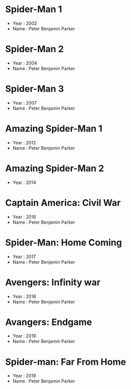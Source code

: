 # Spider-Man 1
- Year : 2002
- Name : Peter Benjamin Parker

# Spider-Man 2
- Year : 2004
- Name : Peter Benjamin Parker

# Spider-Man 3
- Year : 2007
- Name : Peter Benjamin Parker

# Amazing Spider-Man 1
- Year : 2012
- Name : Peter Benjamin Parker

# Amazing Spider-Man 2
- Year : 2014
# Captain America: Civil War
- Year : 2016
- Name : Peter Benjamin Parker

# Spider-Man: Home Coming
- Year : 2017
- Name : Peter Benjamin Parker

# Avengers: Infinity war
- Year : 2018
- Name : Peter Benjamin Parker

# Avangers: Endgame
- Year : 2019
- Name : Peter Benjamin Parker

# Spider-man: Far From Home
- Year : 2019
- Name : Peter Benjamin Parker
